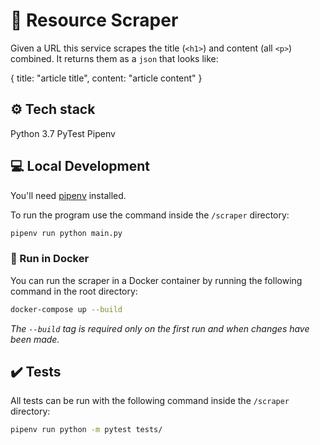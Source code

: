 # 🤖 Resource Scraper

Given a URL this service scrapes the title (`<h1>`) and content (all `<p>`) combined. It returns them as a `json` that looks like:

{
    title: "article title",
    content: "article content"
}

## ⚙️ Tech stack

Python 3.7
PyTest
Pipenv

## 💻 Local Development

You'll need [pipenv](https://pipenv.readthedocs.io/en/latest/) installed.

To run the program use the command inside the `/scraper` directory:

```sh
pipenv run python main.py
```

### 🐋 Run in Docker

You can run the scraper in a Docker container by running the following command in the root directory:

```sh
docker-compose up --build
```
*The `--build` tag is required only on the first run and when changes have been made.*

## ✔️ Tests

All tests can be run with the following command inside the `/scraper` directory:

```sh
pipenv run python -m pytest tests/
```
